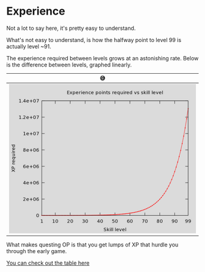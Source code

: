 # Experience
Not a lot to say here, it's pretty easy to understand.

What's not easy to understand, is how the halfway point to level 99 is actually level ~91.

The experience required between levels grows at an astonishing rate. Below is the difference between levels, graphed linearly.


|                      😅                       |
| :------------------------------------------: |
| ![XP linear growth](./imgs/500px-Linear.png) |

What makes questing OP is that you get lumps of XP that hurdle you through the early game.

[You can check out the table here](https://oldschool.runescape.wiki/w/Experience#Experience_table)